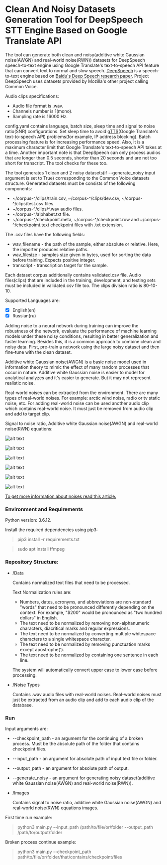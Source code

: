# Clean And Noisy Datasets Generation Tool for DeepSpeech STT Engine Based on Google Translate API
The tool can generate both clean and noisy(additive white Gaussian noise(AWGN) and real-world noise(RWN)) datasets for DeepSpeech speech-to-text engine using Google Translate's text-to-speech API feature that can convert text to normal and slow speech. 
[DeepSpeech](https://github.com/mozilla/DeepSpeech) is a speech-to-text engine based on [Baidu's Deep Speech research paper](https://arxiv.org/abs/1412.5567). Project DeepSpeech uses datasets provided by Mozilla's other project calling Common Voice.

Audio clips specifications: 
  * Audio file format is .wav.
  * Channels number is 1(mono). 
  * Sampling rate is 16000 Hz.

config.yaml contains language, batch size, sleep time and signal to noise ratio(SNR) configurations. Set sleep time to avoid [gTTS](https://github.com/pndurette/gTTS)(Google Translate's text-to-speech API) problems(for example, IP address blocking). Batch processing feature is for increasing performance speed. Also, it is a maximum character limit that Google Translate's text-to-speech API takes at a time.
Another important note is that DeepSpeech can only process audios that are longer than 0.5 seconds, shorter than 20 seconds and are not too short for transcript. The tool checks for these too.

The tool  generates 1 clean and 2 noisy datasets(if --generate_noisy input argument is set to True) corresponding to the Common Voice datasets structure.
Generated datasets must be consists of the following components:
  * ~/corpus-^/clips/train.csv, ~/corpus-^/clips/dev.csv, ~/corpus-^/clips/test.csv files.
  * ~/corpus-^/clips/^.wav audio files.
  * ~/corpus-^/alphabet.txt file.
  * ~/corpus-^/checkpoint.meta, ~/corpus-^/checkpoint.row and ~/corpus-^/checkpoimt.text checkpoint files with .txt extension.
  
The .csv files have the following fields:
  * wav_filename - the path of the sample, either absolute or relative. Here, the importer produces relative paths.
  * wav_filesize - samples size given in bytes, used for sorting the data before training. Expects positive integer.
  * transcript - transcription target for the sample.

Each dataset corpus additionally contains validated.csv file. Audio files(clips) that are included in the training, development, and testing sets must be included in validated.csv file too. The clips division ratio is 80-10-10.

Supported Languages are:
- [x] English(en)
- [x] Russian(ru)

Adding noise to a neural network during training can improve the robustness of the network, evaluate the performance of machine learning models under these noisy conditions, resulting in better generalization and faster learning. Besides this, it is a common approach to combine clean and noisy data. First, pre-train a network using the large noisy dataset and then fine-tune with the clean dataset.

Additive white Gaussian noise(AWGN) is a basic noise model used in information theory to mimic the effect of many random processes that occur in nature. Additive white Gaussian noise is easier to model for analytical analyzes and it's easier to generate. But it may not represent realistic noise.

Real-world noises can be extracted from the environment. There are many types of real-world noises. For example: arctic wind noise, radio or tv static noise, etc. For adding real-world noise can be used another audio clip which contains real-world noise. It must just be removed from audio clip and add to target clip.

Signal to noise ratio, Additive white Gaussian noise(AWGN) and real-world noise(RWN) equations:

![alt text](https://github.com/Varuzhan97/Clean-And-Noisy-Datasets-Generation-Tool-for-DeepSpeech-STT-Engine-Based-on-Google-Translate-API/blob/main/Images/SNR1.png)

![alt text](https://github.com/Varuzhan97/Clean-And-Noisy-Datasets-Generation-Tool-for-DeepSpeech-STT-Engine-Based-on-Google-Translate-API/blob/main/Images/AWGN1.png)

![alt text](https://github.com/Varuzhan97/Clean-And-Noisy-Datasets-Generation-Tool-for-DeepSpeech-STT-Engine-Based-on-Google-Translate-API/blob/main/Images/AWGN2.png)

![alt text](https://github.com/Varuzhan97/Clean-And-Noisy-Datasets-Generation-Tool-for-DeepSpeech-STT-Engine-Based-on-Google-Translate-API/blob/main/Images/AWGN3.png)

![alt text](https://github.com/Varuzhan97/Clean-And-Noisy-Datasets-Generation-Tool-for-DeepSpeech-STT-Engine-Based-on-Google-Translate-API/blob/main/Images/AWGN4.png)

![alt text](https://github.com/Varuzhan97/Clean-And-Noisy-Datasets-Generation-Tool-for-DeepSpeech-STT-Engine-Based-on-Google-Translate-API/blob/main/Images/RWN1.png)

[To get more information about noises read this article.](https://medium.com/analytics-vidhya/adding-noise-to-audio-clips-5d8cee24ccb8)
### Environment and Requirements

Python version: 3.6.12.

Install the required dependencies using pip3:
> pip3 install -r requirements.txt

> sudo apt install ffmpeg
### Repository Structure:
* /Data

  Contains normalized text files that need to be processed.
  
  Text Normalization rules are:
    * Numbers, dates, acronyms, and abbreviations are non-standard "words" that need to be pronounced differently depending on the context. For example, "$200"           would be pronounced as "two hundred dollars" in English. 
    * The text need to be normalized by removing non-alphanumeric characters, diacritical marks and regular expressions.
    * The text need to be normalized by converting multiple whitespace characters to a single whitespace character.
    * The text need to be normalized by removing punctuation marks except apostrophe(').
    * The text need to be normalized by containing one sentence in each line.
    
    The system will automatically convert upper case to lower case before processing.
* /Noise Types

  Contains .wav audio files with real-world noises. Real-world noises must just be extracted from an audio clip and add to each audio clip of the database.
### Run
Input arguments are:
  * --checkpoint_path - an argument for the continuing of a broken process. Must be the absolute path of the folder that contains checkpoint files.
  * --input_path - an argument for absolute path of input text file or folder.
  * --output_path - an argument for absolute path of output.
  * --generate_noisy - an argument for generating noisy dataset(additive white Gaussian noise(AWGN) and real-world noise(RWN)).
* /Images

  Contains signal to noise ratio, additive white Gaussian noise(AWGN) and real-world noise(RWN) equations images.
  
First time run example:
> python3 main.py --input_path /path/to/file/or/folder --output_path /path/to/output/folder

Broken process continue example:
> python3 main.py --checkpoint_path path/to/file/or/folder/that/contains/checkpoint/files
